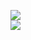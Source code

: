 [![](https://img.shields.io/badge/Made%20With-Github%20Spray-lightgrey.svg?style=for-the-badge&logo=github)](https://github.com/Annihil/github-spray#26304)  
[![](https://i.imgur.com/2DrTn0Z.gif)](https://github.com/Annihil/github-spray)